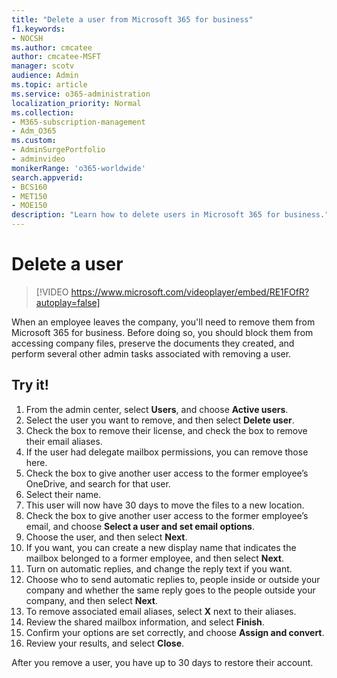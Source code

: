 ```yaml
---
title: "Delete a user from Microsoft 365 for business"
f1.keywords:
- NOCSH
ms.author: cmcatee
author: cmcatee-MSFT
manager: scotv
audience: Admin
ms.topic: article
ms.service: o365-administration
localization_priority: Normal
ms.collection: 
- M365-subscription-management 
- Adm_O365
ms.custom: 
- AdminSurgePortfolio
- adminvideo
monikerRange: 'o365-worldwide'
search.appverid:
- BCS160
- MET150
- MOE150
description: "Learn how to delete users in Microsoft 365 for business."
---
```


# Delete a user

> [!VIDEO https://www.microsoft.com/videoplayer/embed/RE1FOfR?autoplay=false]

When an employee leaves the company, you'll need to remove them from Microsoft 365 for business. Before doing so, you should block them from accessing company files, preserve the documents they created, and perform several other admin tasks associated with removing a user.

## Try it!

1. From the admin center, select **Users**, and choose **Active users**.
1. Select the user you want to remove, and then select **Delete user**.
1. Check the box to remove their license, and check the box to remove their email aliases.
1. If the user had delegate mailbox permissions, you can remove those here.
1. Check the box to give another user access to the former employee’s OneDrive, and search for that user.
1. Select their name.
1. This user will now have 30 days to move the files to a new location.
1. Check the box to give another user access to the former employee’s email, and choose **Select a user and set email options**.
1. Choose the user, and then select **Next**.
1. If you want, you can create a new display name that indicates the mailbox belonged to a former employee, and then select **Next**.
1. Turn on automatic replies, and change the reply text if you want.
1. Choose who to send automatic replies to, people inside or outside your company and whether the same reply goes to the people outside your company, and then select **Next**.
1. To remove associated email aliases, select **X** next to their aliases.
1. Review the shared mailbox information, and select **Finish**.
1. Confirm your options are set correctly, and choose **Assign and convert**.
1. Review your results, and select **Close**.

After you remove a user, you have up to 30 days to restore their account.
